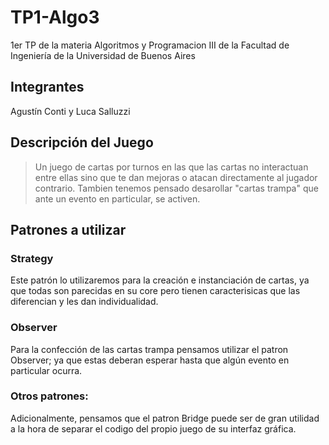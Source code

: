 # TP1-Algo3

1er TP de la materia Algoritmos y Programacion III de la Facultad de Ingeniería de la Universidad de Buenos Aires

## Integrantes

Agustín Conti y Luca Salluzzi

## Descripción del Juego

> Un juego de cartas por turnos en las que las cartas no interactuan entre ellas sino que te dan mejoras o atacan
> directamente al jugador contrario. Tambien tenemos pensado desarollar "cartas trampa" que ante un evento en
> particular,
> se activen.

## Patrones a utilizar

### Strategy

Este patrón lo utilizaremos para la creación e instanciación de cartas, ya que todas son parecidas en su core pero
tienen caracterisicas que las diferencian y les dan individualidad.

### Observer

Para la confección de las cartas trampa pensamos utilizar el patron Observer; ya que estas deberan esperar hasta que
algún evento en particular ocurra.

### Otros patrones:

Adicionalmente, pensamos que el patron Bridge puede ser de gran utilidad a la hora de separar el codigo del propio juego
de su interfaz gráfica.
